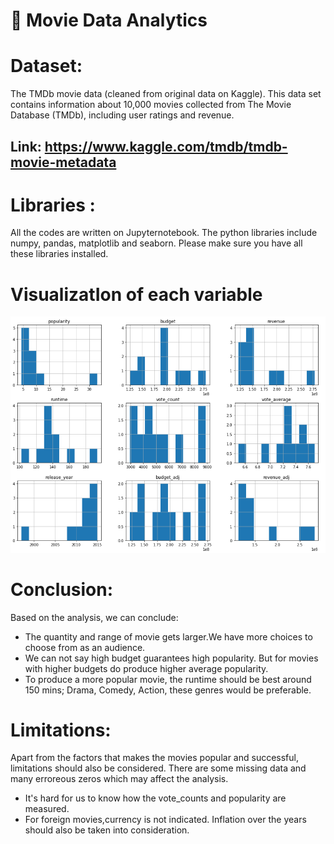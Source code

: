 # 🎥 Movie Data Analytics 


# Dataset:

The TMDb movie data (cleaned from original data on Kaggle).
This data set contains information about 10,000 movies collected from The Movie Database (TMDb), including user ratings and revenue.

## Link: https://www.kaggle.com/tmdb/tmdb-movie-metadata
# Libraries :

All the codes are written on Jupyternotebook. The python libraries include numpy, pandas, matplotlib and seaborn. Please make sure you have all these libraries installed.

# VisualizatIon of each variable
![](Graph.PNG)
# Conclusion:
Based on the analysis, we can conclude:

- The quantity and range of movie gets larger.We have more choices to choose from as an audience.
- We can not say high budget guarantees high popularity. But for movies with higher budgets do produce higher average popularity.
- To produce a more popular movie, the runtime should be best around 150 mins; Drama, Comedy, Action, these genres would be preferable.

# Limitations:
Apart from the factors that makes the movies popular and successful, limitations should also be considered. There are some missing data and many erroreous zeros which may affect the analysis.

- It's hard for us to know how the vote_counts and popularity are measured.
- For foreign movies,currency is not indicated. Inflation over the years should also be taken into consideration.
